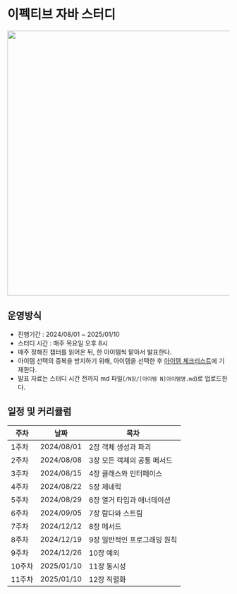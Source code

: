 # 이펙티브 자바 스터디
<div align="center">
  <img src="https://github.com/user-attachments/assets/8316da8d-3267-4d6a-9f2f-29a6f131994d" width="600">
</div>

## 운영방식
- 진행기간 : 2024/08/01 ~ 2025/01/10
- 스터디 시간 : 매주 목요일 오후 8시
- 매주 정해진 챕터를 읽어온 뒤, 한 아이템씩 맡아서 발표한다.
- 아이템 선택의 중복을 방지하기 위해, 아이템을 선택한 후 [아이템 체크리스트](https://github.com/Book-Quest/effective-java-study/issues/1)에 기재한다.
- 발표 자료는 스터디 시간 전까지 md 파일(`/N장/[아이템 N]아이템명.md`)로 업로드한다.

## 일정 및 커리큘럼
|주차| 날짜 | 목차 |
|---|-----|-----|
|1주차| 2024/08/01|2장 객체 생성과 파괴|
|2주차| 2024/08/08|3장 모든 객체의 공통 메서드 |
|3주차| 2024/08/15|4장 클래스와 인터페이스|
|4주차| 2024/08/22|5장 제네릭|
|5주차| 2024/08/29|6장 열거 타입과 애너테이션|
|6주차| 2024/09/05|7장 람다와 스트림|
|7주차| 2024/12/12|8장 메서드|
|8주차| 2024/12/19|9장 일반적인 프로그래밍 원칙|
|9주차| 2024/12/26|10장 예외|
|10주차| 2025/01/10|11장 동시성|
|11주차| 2025/01/10|12장 직렬화|
